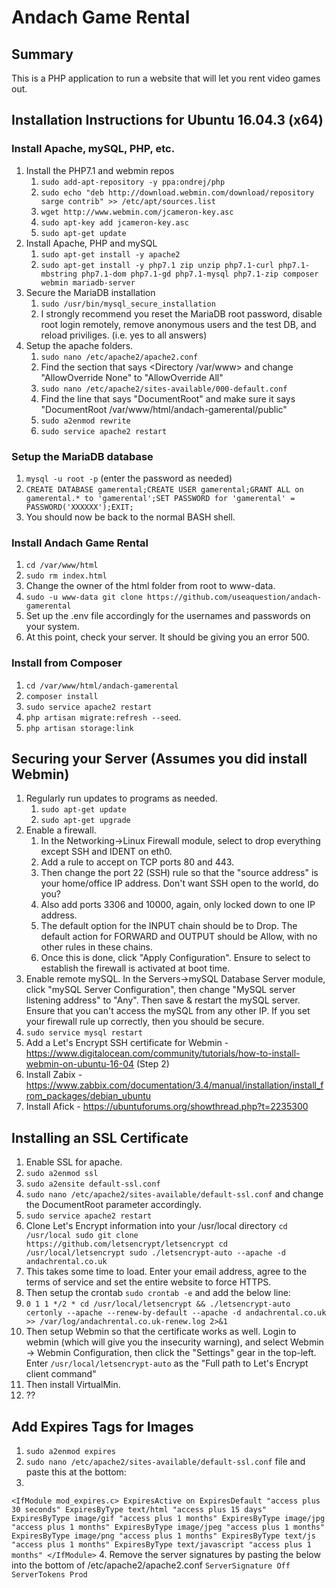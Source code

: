 # Andach Game Rental
## Summary
This is a PHP application to run a website that will let you rent video games out. 

## Installation Instructions for Ubuntu 16.04.3 (x64)
### Install Apache, mySQL, PHP, etc.
1. Install the PHP7.1 and webmin repos
    1. `sudo add-apt-repository -y ppa:ondrej/php`
    1. `sudo echo "deb http://download.webmin.com/download/repository sarge contrib" >> /etc/apt/sources.list`
    1. `wget http://www.webmin.com/jcameron-key.asc`
    1. `sudo apt-key add jcameron-key.asc`
    1. `sudo apt-get update`
2. Install Apache, PHP and mySQL
    1. `sudo apt-get install -y apache2`
    2. `sudo apt-get install -y php7.1 zip unzip php7.1-curl php7.1-mbstring php7.1-dom php7.1-gd php7.1-mysql php7.1-zip composer webmin mariadb-server`
3. Secure the MariaDB installation
    1. `sudo /usr/bin/mysql_secure_installation`
    2. I strongly recommend you reset the MariaDB root password, disable root login remotely, remove anonymous users and the test DB, and reload priviliges. (i.e. yes to all answers)
6. Setup the apache folders. 
    1. `sudo nano /etc/apache2/apache2.conf`
    2. Find the section that says <Directory /var/www> and change "AllowOverride None" to "AllowOverride All"
    3. `sudo nano /etc/apache2/sites-available/000-default.conf`
    4. Find the line that says "DocumentRoot" and make sure it says "DocumentRoot /var/www/html/andach-gamerental/public"
    5. `sudo a2enmod rewrite`
    6. `sudo service apache2 restart`

### Setup the MariaDB database
1. `mysql -u root -p` (enter the password as needed)
6. `CREATE DATABASE gamerental;CREATE USER gamerental;GRANT ALL on gamerental.* to 'gamerental';SET PASSWORD for 'gamerental' = PASSWORD('XXXXXX');EXIT;`
7. You should now be back to the normal BASH shell. 

### Install Andach Game Rental
1. `cd /var/www/html`
2. `sudo rm index.html`
3. Change the owner of the html folder from root to www-data.
4. `sudo -u www-data git clone https://github.com/useaquestion/andach-gamerental`
5. Set up the .env file accordingly for the usernames and passwords on your system. 
6. At this point, check your server. It should be giving you an error 500. 

### Install from Composer
1. `cd /var/www/html/andach-gamerental`
1. `composer install`
6. `sudo service apache2 restart`
7. `php artisan migrate:refresh --seed`.
8. `php artisan storage:link`

## Securing your Server (Assumes you did install Webmin)
1. Regularly run updates to programs as needed. 
    1. `sudo apt-get update`
    1. `sudo apt-get upgrade`
1. Enable a firewall. 
    1. In the Networking->Linux Firewall module, select to drop everything except SSH and IDENT on eth0. 
    1. Add a rule to accept on TCP ports 80 and 443. 
    1. Then change the port 22 (SSH) rule so that the "source address" is your home/office IP address. Don't want SSH open to the world, do you? 
    1. Also add ports 3306 and 10000, again, only locked down to one IP address. 
    1. The default option for the INPUT chain should be to Drop. The default action for FORWARD and OUTPUT should be Allow, with no other rules in these chains.
    1. Once this is done, click "Apply Configuration". Ensure to select to establish the firewall is activated at boot time.  
2. Enable remote mySQL. In the Servers->mySQL Database Server module, click "mySQL Server Configuration", then change "MySQL server listening address" to "Any". Then save & restart the mySQL server. Ensure that you can't access the mySQL from any other IP. If you set your firewall rule up correctly, then you should be secure. 
3. `sudo service mysql restart`
2. Add a Let's Encrypt SSH certificate for Webmin - https://www.digitalocean.com/community/tutorials/how-to-install-webmin-on-ubuntu-16-04 (Step 2)
5. Install Zabix - https://www.zabbix.com/documentation/3.4/manual/installation/install_from_packages/debian_ubuntu
6. Install Afick - https://ubuntuforums.org/showthread.php?t=2235300

## Installing an SSL Certificate
1. Enable SSL for apache. 
2. `sudo a2enmod ssl`
3. `sudo a2ensite default-ssl.conf`
4. `sudo nano /etc/apache2/sites-available/default-ssl.conf` and change the DocumentRoot parameter accordingly. 
4. `sudo service apache2 restart`
5. Clone Let's Encrypt information into your /usr/local directory `cd /usr/local
sudo git clone https://github.com/letsencrypt/letsencrypt
cd /usr/local/letsencrypt
sudo ./letsencrypt-auto --apache -d andachrental.co.uk`
6. This takes some time to load. Enter your email address, agree to the terms of service and set the entire website to force HTTPS. 
7. Then setup the crontab `sudo crontab -e` and add the below line:
8. `0 1 1 */2 * cd /usr/local/letsencrypt && ./letsencrypt-auto certonly --apache --renew-by-default --apache -d andachrental.co.uk >> /var/log/andachrental.co.uk-renew.log 2>&1`
9. Then setup Webmin so that the certificate works as well. Login to webmin (which will give you the insecurity warning), and select Webmin -> Webmin Configuration, then click the "Settings" gear in the top-left. Enter `/usr/local/letsencrypt-auto` as the "Full path to Let's Encrypt client command"
10. Then install VirtualMin. 
11. ??

## Add Expires Tags for Images
1. `sudo a2enmod expires`
2. `sudo nano /etc/apache2/sites-available/default-ssl.conf` file and paste this at the bottom:
3. 
`<IfModule mod_expires.c>
ExpiresActive on
ExpiresDefault "access plus 30 seconds"
ExpiresByType text/html "access plus 15 days"
ExpiresByType image/gif "access plus 1 months"
ExpiresByType image/jpg "access plus 1 months"
ExpiresByType image/jpeg "access plus 1 months"
ExpiresByType image/png "access plus 1 months"
ExpiresByType text/js "access plus 1 months"
ExpiresByType text/javascript "access plus 1 months"
</IfModule>`
4. Remove the server signatures by pasting the below into the bottom of /etc/apache2/apache2.conf
`ServerSignature Off
ServerTokens Prod`